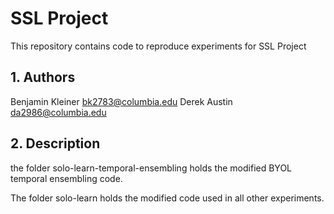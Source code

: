 # SSL Project

This repository contains code to reproduce experiments for SSL Project

## 1. Authors

Benjamin Kleiner <bk2783@columbia.edu>
Derek Austin <da2986@columbia.edu>

## 2. Description

the folder solo-learn-temporal-ensembling holds the modified BYOL temporal ensembling code.

The folder solo-learn holds the modified code used in all other experiments.
